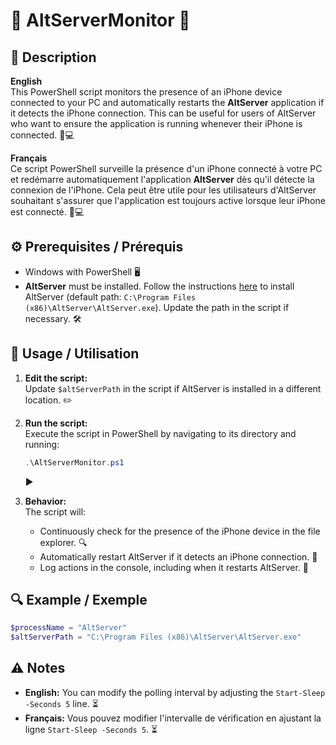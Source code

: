 # 🌟 AltServerMonitor 🌟

## 📜 Description
**English**  
This PowerShell script monitors the presence of an iPhone device connected to your PC and automatically restarts the **AltServer** application if it detects the iPhone connection. This can be useful for users of AltServer who want to ensure the application is running whenever their iPhone is connected. 📱💻

**Français**  
Ce script PowerShell surveille la présence d'un iPhone connecté à votre PC et redémarre automatiquement l'application **AltServer** dès qu'il détecte la connexion de l'iPhone. Cela peut être utile pour les utilisateurs d'AltServer souhaitant s'assurer que l'application est toujours active lorsque leur iPhone est connecté. 📱💻

## ⚙️ Prerequisites / Prérequis
- Windows with PowerShell 🖥️
- **AltServer** must be installed. Follow the instructions [here](https://faq.altstore.io/altstore-classic/how-to-install-altstore-windows) to install AltServer (default path: `C:\Program Files (x86)\AltServer\AltServer.exe`). Update the path in the script if necessary. 🛠️

## 🚀 Usage / Utilisation

1. **Edit the script:**  
   Update `$altServerPath` in the script if AltServer is installed in a different location. ✏️

2. **Run the script:**  
   Execute the script in PowerShell by navigating to its directory and running:
   ```powershell
   .\AltServerMonitor.ps1
   ```
   ▶️

3. **Behavior:**  
   The script will:
   - Continuously check for the presence of the iPhone device in the file explorer. 🔍
   - Automatically restart AltServer if it detects an iPhone connection. 🔄
   - Log actions in the console, including when it restarts AltServer. 📝

## 🔍 Example / Exemple

```powershell
$processName = "AltServer"
$altServerPath = "C:\Program Files (x86)\AltServer\AltServer.exe"
```

## ⚠️ Notes
- **English:** You can modify the polling interval by adjusting the `Start-Sleep -Seconds 5` line. ⏳
- **Français:** Vous pouvez modifier l'intervalle de vérification en ajustant la ligne `Start-Sleep -Seconds 5`. ⏳
